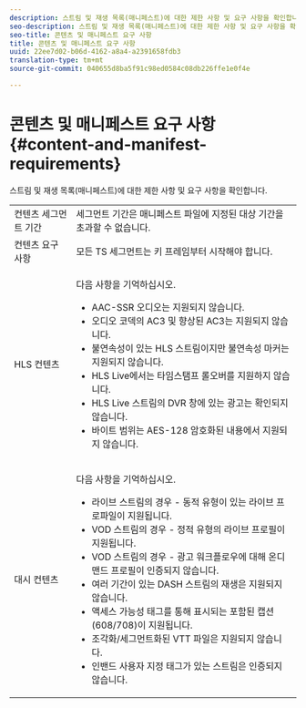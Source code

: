 ```yaml
---
description: 스트림 및 재생 목록(매니페스트)에 대한 제한 사항 및 요구 사항을 확인합니다.
seo-description: 스트림 및 재생 목록(매니페스트)에 대한 제한 사항 및 요구 사항을 확인합니다.
seo-title: 콘텐츠 및 매니페스트 요구 사항
title: 콘텐츠 및 매니페스트 요구 사항
uuid: 22ee7d02-b06d-4162-a8a4-a2391658fdb3
translation-type: tm+mt
source-git-commit: 040655d8ba5f91c98ed0584c08db226ffe1e0f4e

---
```



# 콘텐츠 및 매니페스트 요구 사항{#content-and-manifest-requirements}

스트림 및 재생 목록(매니페스트)에 대한 제한 사항 및 요구 사항을 확인합니다.

<table id="table_D7C38CD3B4D24C3D9A3B55D8CEFE7366"> 
 <tbody> 
  <tr> 
   <td colname="col1"> 컨텐츠 세그먼트 기간 </td> 
   <td colname="col2"> 세그먼트 기간은 매니페스트 파일에 지정된 대상 기간을 초과할 수 없습니다. </td> 
  </tr> 
  <tr> 
   <td colname="col1"> 컨텐츠 요구 사항 </td> 
   <td colname="col2"> 모든 TS 세그먼트는 키 프레임부터 시작해야 합니다. </td> 
  </tr> 
  <tr> 
   <td colname="col1"> HLS 컨텐츠 </td> 
   <td colname="col2"> <p>다음 사항을 기억하십시오. 
     <ul id="ul_B226605345EA46F69DA1380E16826117"> 
      <li id="li_6564DC0E879544BB8513DD2D1CFBA8DE">AAC-SSR 오디오는 지원되지 않습니다. </li> 
      <li id="li_B73CAEBE4347406EA4DB25551B444BDA">오디오 코덱의 AC3 및 향상된 AC3는 지원되지 않습니다. </li> 
      <li id="li_5986DD33C0FE485D99D4C00E2E6012CA">불연속성이 있는 HLS 스트림이지만 불연속성 마커는 지원되지 않습니다. </li> 
      <li id="li_FED8686372DF4A39BAABC531BA4EB137">HLS Live에서는 타임스탬프 롤오버를 지원하지 않습니다. </li> 
      <li id="li_565CFBEAD9874BA48F6E25B0893BF131">HLS Live 스트림의 DVR 창에 있는 광고는 확인되지 않습니다. </li> 
      <li id="li_7D22EA32C94240D79EDDA96D9E72FE8F">바이트 범위는 AES-128 암호화된 내용에서 지원되지 않습니다. </li> 
     </ul></p> </td> 
  </tr> 
  <tr> 
   <td colname="col1"> 대시 컨텐츠 </td> 
   <td colname="col2"> <p>다음 사항을 기억하십시오. 
     <ul id="ul_9D33C2418F9F49DEAE0E642301726F89"> 
      <li id="li_74C69A21A7BD4831B92F0D57900E1CB1">라이브 스트림의 경우 - 동적 유형이 있는 라이브 프로파일이 지원됩니다. </li> 
      <li id="li_0C8743DB152047819D23C9F180998AD7">VOD 스트림의 경우 - 정적 유형의 라이브 프로필이 지원됩니다. </li> 
      <li id="li_FBC6828663FB413798A4BDAF0B9831AA">VOD 스트림의 경우 - 광고 워크플로우에 대해 온디맨드 프로필이 인증되지 않습니다. </li> 
      <li id="li_4393B9B1F6144BDEAE484C879750ED23">여러 기간이 있는 DASH 스트림의 재생은 지원되지 않습니다. </li> 
      <li id="li_6A2CEC4E974C4D44A45F5503A1A9D8D0">액세스 가능성 태그를 통해 표시되는 포함된 캡션(608/708)이 지원됩니다. </li> 
      <li id="li_EDE93DF4F3A64A53BA80877F701A8F0D">조각화/세그먼트화된 VTT 파일은 지원되지 않습니다. </li> 
      <li id="li_8897F73611194030A490A4FF1178364C">인밴드 사용자 지정 태그가 있는 스트림은 인증되지 않습니다. </li> 
     </ul></p> </td> 
  </tr> 
 </tbody> 
</table>

